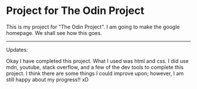 <!-- @format -->

# Project for The Odin Project

This is my project for "The Odin Project". I am going to make the google
homepage. We shall see how this goes.

---

Updates:

<!-- 1. Got the header positioned close, still needs a few tweeks and got the profile
   image rounded.
2. Got the logo in the correct position.
3. Have the footer roughly laid out, still some position to improve on.
4. Still have to work on the form itself. Getting the search buttons placed and
   styled as well. -->

Okay I have completed this project. What I used was html and css. I did use mdn,
youtube, stack overflow, and a few of the dev tools to complete this project. I
think there are some things I could improve upon; however, I am still happy
about my progress!! xD
